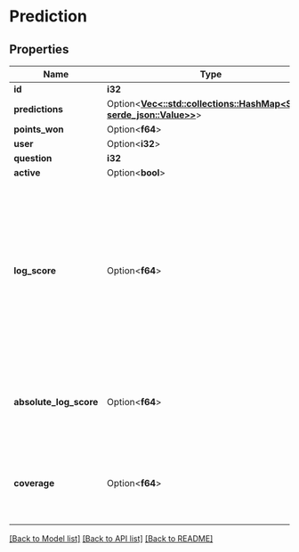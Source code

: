 # Prediction

## Properties

Name | Type | Description | Notes
------------ | ------------- | ------------- | -------------
**id** | **i32** |  | [readonly]
**predictions** | Option<[**Vec<::std::collections::HashMap<String, serde_json::Value>>**](map.md)> |  | [optional]
**points_won** | Option<**f64**> |  | [optional]
**user** | Option<**i32**> |  | 
**question** | **i32** |  | 
**active** | Option<**bool**> |  | [optional]
**log_score** | Option<**f64**> | Used in tournament scoring. Defined as log2(player prediction / community prediction), averaged over the lifetime of the question. Zero for null / void predictions. | [optional]
**absolute_log_score** | Option<**f64**> | Defined as per our scoring FAQ. Zero for null / void predictions. | [optional]
**coverage** | Option<**f64**> | Percentage of question open time that this prediction has been active. | [optional]

[[Back to Model list]](../README.md#documentation-for-models) [[Back to API list]](../README.md#documentation-for-api-endpoints) [[Back to README]](../README.md)


